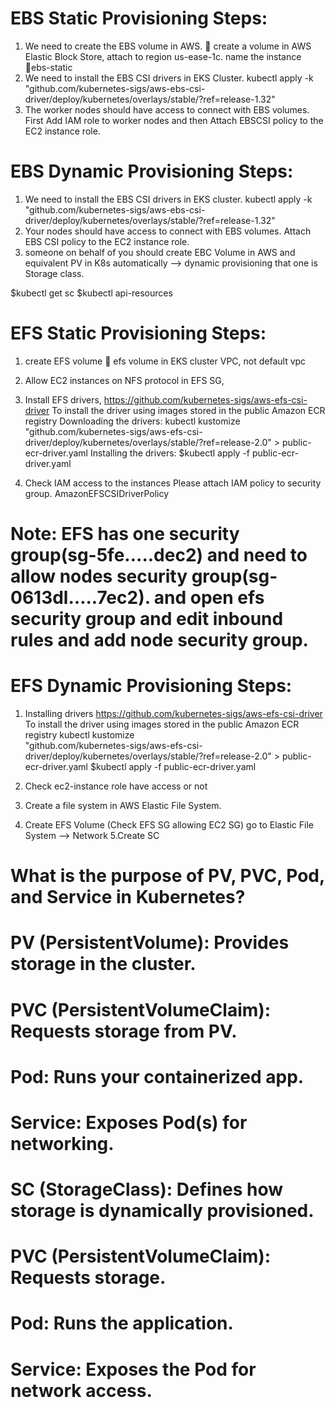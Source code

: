 # EBS Static Provisioning Steps:
1. We need to create the EBS volume in AWS.  create a volume in AWS Elastic Block Store, attach to region us-ease-1c. name the instance ebs-static
2. We need to install the EBS CSI drivers in EKS Cluster.
kubectl apply -k "github.com/kubernetes-sigs/aws-ebs-csi-driver/deploy/kubernetes/overlays/stable/?ref=release-1.32"
3. The worker nodes should have access to connect with EBS volumes. First Add IAM role to worker nodes and then Attach EBSCSI policy to the EC2 instance role.

# EBS Dynamic Provisioning  Steps:
1. We need to install the EBS CSI drivers in EKS cluster.
kubectl apply -k "github.com/kubernetes-sigs/aws-ebs-csi-driver/deploy/kubernetes/overlays/stable/?ref=release-1.32"
2. Your nodes should have access to connect with EBS volumes. Attach EBS CSI policy to the EC2 instance role.
3. someone on behalf of you should create EBC Volume in AWS and equivalent PV in K8s automatically --> dynamic provisioning that one is Storage class.

$kubectl get sc
$kubectl api-resources

# EFS Static Provisioning Steps:
1. create EFS volume  efs volume in EKS cluster VPC, not default vpc
2. Allow EC2 instances on NFS protocol in EFS SG,
3. Install EFS drivers,
https://github.com/kubernetes-sigs/aws-efs-csi-driver
To install the driver using images stored in the public Amazon ECR registry
Downloading the drivers:
kubectl kustomize \
    "github.com/kubernetes-sigs/aws-efs-csi-driver/deploy/kubernetes/overlays/stable/?ref=release-2.0" > public-ecr-driver.yaml
Installing the drivers:
$kubectl apply -f public-ecr-driver.yaml

4. Check IAM access to the instances
Please attach IAM policy to security group.
AmazonEFSCSIDriverPolicy
# Note: EFS has one security group(sg-5fe…..dec2) and need to allow nodes security group(sg-0613dl…..7ec2). and open efs security group and edit inbound rules and add node security group.

# EFS Dynamic Provisioning  Steps:
1. Installing drivers
https://github.com/kubernetes-sigs/aws-efs-csi-driver
To install the driver using images stored in the public Amazon ECR registry
kubectl kustomize \
    "github.com/kubernetes-sigs/aws-efs-csi-driver/deploy/kubernetes/overlays/stable/?ref=release-2.0" > public-ecr-driver.yaml
$kubectl apply -f public-ecr-driver.yaml

2. Check ec2-instance role have access or not
3. Create a file system in AWS Elastic File System.
4. Create EFS Volume
    (Check EFS SG allowing EC2 SG)
   go to Elastic File System --> Network
5.Create SC

# What is the purpose of PV, PVC, Pod, and Service in Kubernetes?
# PV (PersistentVolume): Provides storage in the cluster.
# PVC (PersistentVolumeClaim): Requests storage from PV.
# Pod: Runs your containerized app.
# Service: Exposes Pod(s) for networking.

# SC (StorageClass): Defines how storage is dynamically provisioned.
# PVC (PersistentVolumeClaim): Requests storage.
# Pod: Runs the application.
# Service: Exposes the Pod for network access.